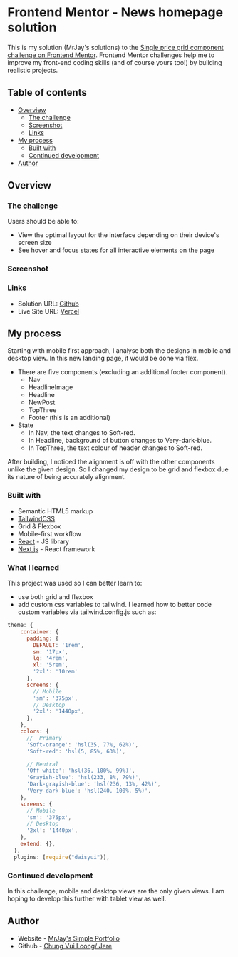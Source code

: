 # Frontend Mentor - News homepage solution

This is my solution (MrJay's solutions) to the [Single price grid component challenge on Frontend Mentor](https://www.frontendmentor.io/challenges/news-homepage-H6SWTa1MFl). Frontend Mentor challenges help me to improve my front-end coding skills (and of course yours too!) by building realistic projects. 

## Table of contents

- [Overview](#overview)
  - [The challenge](#the-challenge)
  - [Screenshot](#screenshot)
  - [Links](#links)
- [My process](#my-process)
  - [Built with](#built-with)
  - [Continued development](#continued-development)
- [Author](#author)

## Overview

### The challenge

Users should be able to:

- View the optimal layout for the interface depending on their device's screen size
- See hover and focus states for all interactive elements on the page

### Screenshot

### Links
- Solution URL: [Github](https://github.com/chungvuiloong/news-landing-page)
- Live Site URL: [Vercel](https://mrjays-news-landing-page.vercel.app/)

## My process
Starting with mobile first approach, I analyse both the designs in mobile and desktop view. In this new landing page, it would be done via flex.

- There are five components (excluding an additional footer component).
    - Nav
    - HeadlineImage
    - Headline
    - NewPost
    - TopThree
    - Footer (this is an additional)
- State 
    - In Nav, the text changes to Soft-red.
    - In Headline, background of button changes to Very-dark-blue.
    - In TopThree, the text colour of header changes to Soft-red.

After building, I noticed the alignment is off with the other components unlike the given design. So I changed my design to be grid and flexbox due its nature of being accurately alignment.

### Built with

- Semantic HTML5 markup
- [TailwindCSS](https://tailwindcss.com/)
- Grid & Flexbox
- Mobile-first workflow
- [React](https://reactjs.org/) - JS library
- [Next.js](https://nextjs.org/) - React framework

### What I learned

This project was used so I can better learn to:
- use both grid and flexbox
- add custom css variables to tailwind. I learned how to better code custom variables via tailwind.config.js such as:

```tailwind.config.js
theme: {
    container: {
      padding: {
        DEFAULT: '1rem',
        sm: '17px',
        lg: '4rem',
        xl: '5rem',
        '2xl': '10rem'
      },
      screens: {
        // Mobile
        'sm': '375px',
        // Desktop
        '2xl': '1440px',
      },
    },
    colors: {
      //  Primary
      'Soft-orange': 'hsl(35, 77%, 62%)',
      'Soft-red': 'hsl(5, 85%, 63%)',

      // Neutral
      'Off-white': 'hsl(36, 100%, 99%)',
      'Grayish-blue': 'hsl(233, 8%, 79%)',
      'Dark-grayish-blue': 'hsl(236, 13%, 42%)',
      'Very-dark-blue': 'hsl(240, 100%, 5%)',
    },
    screens: {
      // Mobile
      'sm': '375px',
      // Desktop
      '2xl': '1440px',
    },
    extend: {},
  },
  plugins: [require("daisyui")],
```

### Continued development

In this challenge, mobile and desktop views are the only given views. I am hoping to develop this further with tablet view as well.

## Author

- Website - [MrJay's Simple Portfolio](https://mrjays-simple-portfolio.vercel.app/)
- Github - [Chung Vui Loong/ Jere](https://github.com/chungvuiloong)
